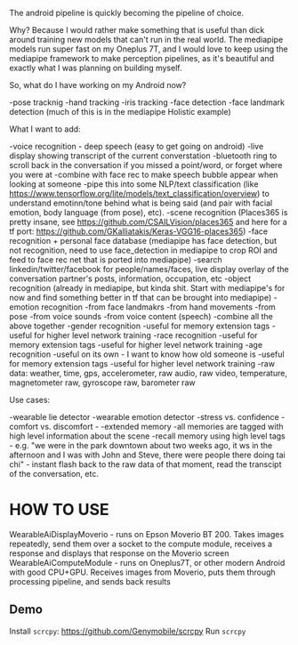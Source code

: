 The android pipeline is quickly becoming the pipeline of choice. 

Why? Because I would rather make something that is useful than dick around training new models that can't run in the real world. The mediapipe models run super fast on my Oneplus 7T, and I would love to keep using the mediapipe framework to make perception pipelines, as it's beautiful and exactly what I was planning on building myself.

So, what do I have working on my Android now?

-pose tracknig
-hand tracking
-iris tracking
-face detection
-face landmark detection
(much of this is in the mediapipe Holistic example)

What I want to add:

-voice recognition - deep speech (easy to get going on android)
    -live display showing transcript of the current converstation
        -bluetooth ring to scroll back in the conversation if you missed a point/word, or forget where you were at
        -combine with face rec to make speech bubble appear when looking at someone
    -pipe this into some NLP/text classification (like https://www.tensorflow.org/lite/models/text_classification/overview) to understand emotinn/tone behind what is being said (and pair with facial emotion, body language (from pose), etc).
-scene recognition (Places365 is pretty insane, see https://github.com/CSAILVision/places365 and here for a tf port: https://github.com/GKalliatakis/Keras-VGG16-places365)
-face recognition + personal face database (mediapipe has face detection, but not recognition, need to use face_detection in mediapipe to crop ROI and feed to face rec net that is ported into mediapipe)
    -search linkedin/twitter/facebook for people/names/faces, live display overlay of the conversation partner's posts, information, occupation, etc
-object recognition (already in mediapipe, but kinda shit. Start with mediapipe's for now and find something better in tf that can be brought into mediapipe)
-emotion recognition
    -from face landmakrs
    -from hand movements
    -from pose
    -from voice sounds
    -from voice content (speech)
    -combine all the above together
-gender recognition
    -useful for memory extension tags
    -useful for higher level network training
-race recognition
    -useful for memory extension tags
    -useful for higher level network training
-age recognition 
    -useful on its own - I want to know how old someone is
    -useful for memory extension tags
    -useful for higher level network training
-raw data: weather, time, gps, accelerometer, raw audio, raw video, temperature, magnetometer raw, gyroscope raw, barometer raw 

Use cases:

-wearable lie detector
-wearable emotion detector
    -stress vs. confidence
    -comfort vs. discomfort
    -
-extended memory
    -all memories are tagged with high level information about the scene
    -recall memory using high level tags - e.g. "we were in the park downtown about two weeks ago, it ws in the afternoon and I was with John and Steve, there were people there doing tai chi" - instant flash back to the raw data of that moment, read the transcipt of the conversation, etc.
    
# HOW TO USE

WearableAiDisplayMoverio - runs on Epson Moverio BT 200. Takes images repeatedly, send them over a socket to the compute module, receives a response and displays that response on the Moverio screen
WearableAiComputeModule - runs on Oneplus7T, or other modern Android with good CPU+GPU. Receives images from Moverio, puts them through processing pipeline, and sends back results

## Demo

Install `scrcpy`: https://github.com/Genymobile/scrcpy
Run `scrcpy`
